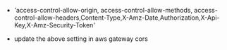 - 'access-control-allow-origin, access-control-allow-methods, access-control-allow-headers,Content-Type,X-Amz-Date,Authorization,X-Api-Key,X-Amz-Security-Token'

- update the above setting in aws gateway cors

